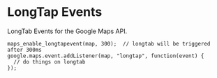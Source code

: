 LongTap Events
=====================
LongTab Events for the Google Maps API.

```
maps_enable_longtapevent(map, 300);  // longtab will be triggered after 300ms
google.maps.event.addListener(map, "longtap", function(event) {
  // do things on longtab
});
```
